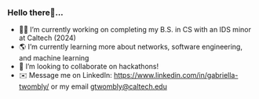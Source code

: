 ### Hello there👋...
- 👩‍💻 I’m currently working on completing my B.S. in CS with an IDS minor at Caltech (2024)
- 🌎 I’m currently learning more about networks, software engineering, and machine learning
- 📱 I’m looking to collaborate on hackathons!
- ✉️ Message me on LinkedIn: https://www.linkedin.com/in/gabriella-twombly/ or my email gtwombly@caltech.edu
